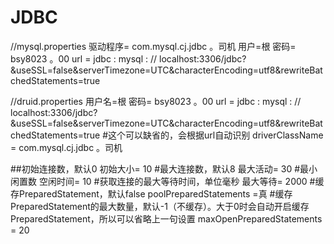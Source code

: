 # JDBC

//mysql.properties
驱动程序= com.mysql.cj.jdbc 。司机
用户=根
密码= bsy8023 。00
url = jdbc : mysql : // localhost:3306/jdbc?&useSSL=false&serverTimezone=UTC&characterEncoding=utf8&rewriteBatchedStatements=true

//druid.properties
用户名=根
密码= bsy8023 。00
url = jdbc : mysql : // localhost:3306/jdbc?&useSSL=false&serverTimezone=UTC&characterEncoding=utf8&rewriteBatchedStatements=true
#这个可以缺省的，会根据url自动识别
driverClassName = com.mysql.cj.jdbc 。司机

##初始连接数，默认0
初始大小= 10
#最大连接数，默认8
最大活动= 30
#最小闲置数
空闲时间= 10
#获取连接的最大等待时间，单位毫秒
最大等待= 2000
#缓存PreparedStatement，默认false
poolPreparedStatements =真
#缓存PreparedStatement的最大数量，默认-1（不缓存）。大于0时会自动开启缓存PreparedStatement，所以可以省略上一句设置
maxOpenPreparedStatements = 20
